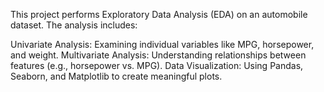 This project performs Exploratory Data Analysis (EDA) on an automobile dataset. The analysis includes:

Univariate Analysis: Examining individual variables like MPG, horsepower, and weight.
Multivariate Analysis: Understanding relationships between features (e.g., horsepower vs. MPG).
Data Visualization: Using Pandas, Seaborn, and Matplotlib to create meaningful plots.
